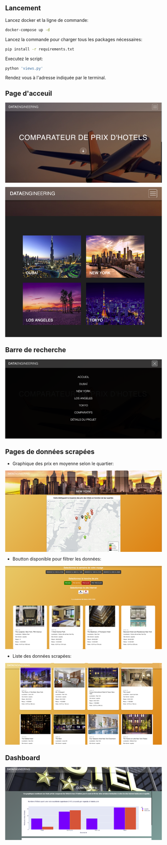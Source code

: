 ## Lancement

Lancez docker et la ligne de commande:
```bash
docker-compose up -d
```
Lancez la commande pour charger tous les packages nécessaires:
```bash
pip install -r requirements.txt
```
Executez le script:
```bash
python 'views.py'
```
Rendez vous à l'adresse indiquée par le terminal.

## Page d'acceuil

<p align= "center">
<img src="static/img/acceuilavion.png"  align="middle">
</p>

<p align= "center">
<img src="static/img/acceuil2.png"  align="middle">
</p>

## Barre de recherche

<p align= "center">
<img src="static/img/barrerecherche.png"  align="middle">
</p>

## Pages de données scrapées

- Graphique des prix en moyenne selon le quartier:

<p align= "center">
<img src="static/img/nyfolium.png"  align="middle">
</p>

- Boutton disponible pour filtrer les données:

<p align= "center">
<img src="static/img/nyboutton.png"  align="middle">
</p>

- Liste des données scrapées:

<p align= "center">
<img src="static/img/list.png"  align="middle">
</p>

## Dashboard

<p align= "center">
<img src="static/img/dash.png"  align="middle">
</p>





